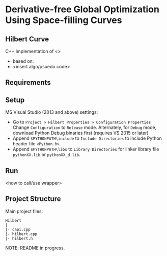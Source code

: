 # Derivative-free Global Optimization Using Space-filling Curves
## Hilbert Curve
C++ implementation of <>
- based on: <John Skilling> <insert link>
- <insert algo/psuedo code>

## Requirements

## Setup
MS Visual Studio (2013 and above) settings:
- Go to ``Project > Hilbert Properties > Configuration Properties`` <br>
Change ``Configuration`` to ``Release`` mode. Alternately, for ``Debug`` mode, download Python Debug binaries first (requires VS 2015 or later)
- Append ``$PYTHONPATH\include`` to ``Include Directories`` to include Python header file ``<Python.h>``.
- Append ``$PYTHONPATH\libs`` to ``Library Directories`` for linker library file ``pythonXX.lib`` or ``pythonXX_d.lib``.

## Run
<how to call/use wrapper>

## Project Structure
Main project files:
```
Hilbert
|
|- capi.cpp
|- hilbert.cpp
|- hilbert.h
```
<file contents gist>

NOTE: README in progress.
